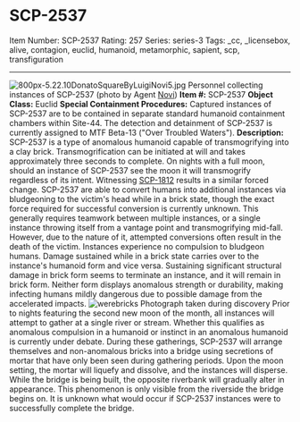 # SCP-2537
Item Number: SCP-2537
Rating: 257
Series: series-3
Tags: _cc, _licensebox, alive, contagion, euclid, humanoid, metamorphic, sapient, scp, transfiguration

---

![800px-5.22.10DonatoSquareByLuigiNovi5.jpg](https://scp-wiki.wdfiles.com/local--files/scp-2537/800px-5.22.10DonatoSquareByLuigiNovi5.jpg)
Personnel collecting instances of SCP-2537 (photo by Agent [Novi](https://commons.wikimedia.org/wiki/File:5.22.10DonatoSquareByLuigiNovi5.jpg))
**Item #:** SCP-2537
**Object Class:** Euclid
**Special Containment Procedures:** Captured instances of SCP-2537 are to be contained in separate standard humanoid containment chambers within Site-44. The detection and detainment of SCP-2537 is currently assigned to MTF Beta-13 ("Over Troubled Waters").
**Description:** SCP-2537 is a type of anomalous humanoid capable of transmogrifying into a clay brick. Transmogrification can be initiated at will and takes approximately three seconds to complete. On nights with a full moon, should an instance of SCP-2537 see the moon it will transmogrify regardless of its intent. Witnessing [SCP-1812](http://www.scp-wiki.net/scp-1812) results in a similar forced change.
SCP-2537 are able to convert humans into additional instances via bludgeoning to the victim's head while in a brick state, though the exact force required for successful conversion is currently unknown. This generally requires teamwork between multiple instances, or a single instance throwing itself from a vantage point and transmogrifying mid-fall. However, due to the nature of it, attempted conversions often result in the death of the victim. Instances experience no compulsion to bludgeon humans.
Damage sustained while in a brick state carries over to the instance's humanoid form and vice versa. Sustaining significant structural damage in brick form seems to terminate an instance, and it will remain in brick form. Neither form displays anomalous strength or durability, making infecting humans mildly dangerous due to possible damage from the accelerated impacts.
![werebricks](http://scp-wiki.wdfiles.com/local--files/scp-2537/werebricks)
Photograph taken during discovery
Prior to nights featuring the second new moon of the month, all instances will attempt to gather at a single river or stream. Whether this qualifies as anomalous compulsion in a humanoid or instinct in an anomalous humanoid is currently under debate. During these gatherings, SCP-2537 will arrange themselves and non-anomalous bricks into a bridge using secretions of mortar that have only been seen during gathering periods. Upon the moon setting, the mortar will liquefy and dissolve, and the instances will disperse.
While the bridge is being built, the opposite riverbank will gradually alter in appearance. This phenomenon is only visible from the riverside the bridge begins on. It is unknown what would occur if SCP-2537 instances were to successfully complete the bridge.